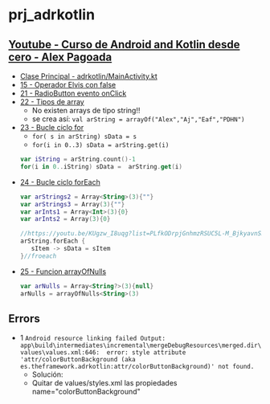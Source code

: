 # prj_adrkotlin

## [Youtube - Curso de Android and Kotlin desde cero - Alex Pagoada](https://www.youtube.com/playlist?list=PLfkODrpjGnhmzRSUC5L-M_BjkyavnSKXS)

- [Clase Principal - adrkotlin/MainActivity.kt](https://github.com/eacevedof/prj_adrkotlin/blob/master/app/src/main/java/es/theframework/adrkotlin/MainActivity.kt)
- [15 - Operador Elvis con false](https://youtu.be/Qaa9F4Uv4E4?list=PLfkODrpjGnhmzRSUC5L-M_BjkyavnSKXS&t=794)
- [21 - RadioButton evento onClick](https://youtu.be/wBPdVE2-aAE?list=PLfkODrpjGnhmzRSUC5L-M_BjkyavnSKXS)
- [22 - Tipos de array](https://www.youtube.com/watch?v=PE22BxijE7M&list=PLfkODrpjGnhmzRSUC5L-M_BjkyavnSKXS&index=22)
    - No existen arrays de tipo string!!
    - se crea así: `val arString = arrayOf("Alex","Aj","Eaf","PDHN")`
- [23 - Bucle ciclo for](https://www.youtube.com/watch?v=I5SBrAXsMxw&index=23&list=PLfkODrpjGnhmzRSUC5L-M_BjkyavnSKXS)
    - `for( s in arString) sData = s`
    - `for(i in 0..3) sData = arString.get(i)`
    ```kotlin
    var iString = arString.count()-1
    for(i in 0..iString) sData =  arString.get(i)
    ```
- [24 - Bucle ciclo forEach](https://www.youtube.com/watch?v=KUgzw_I8uqg&list=PLfkODrpjGnhmzRSUC5L-M_BjkyavnSKXS&index=24)
    ```kotlin
    var arStrings2 = Array<String>(3){""}
    var arStrings3 = Array(3){""}
    var arInts1 = Array<Int>(3){0}
    var arInts2 = Array(3){0}    
  
    //https://youtu.be/KUgzw_I8uqg?list=PLfkODrpjGnhmzRSUC5L-M_BjkyavnSKXS&t=866
    arString.forEach {
       sItem -> sData = sItem
    }//froeach
    ```
 - [25 - Funcion arrayOfNulls](https://youtu.be/XNkohi44ghA?list=PLfkODrpjGnhmzRSUC5L-M_BjkyavnSKXS)
    ```kotlin
    var arNulls = Array<String?>(3){null}
    arNulls = arrayOfNulls<String>(3)
    ```
 
    
## Errors
- 1 `Android resource linking failed Output: app\build\intermediates\incremental\mergeDebugResources\merged.dir\values\values.xml:646: 
     error: style attribute 'attr/colorButtonBackground (aka es.theframework.adrkotlin:attr/colorButtonBackground)' not found.`
    - Solución:
    - Quitar de values/styles.xml las propiedades name="colorButtonBackground" 